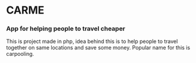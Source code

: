 # CARME

### App for helping people to travel cheaper

This is project made in php, idea behind this is to help people to travel together on same locations and save some
money. Popular name for this is carpooling.